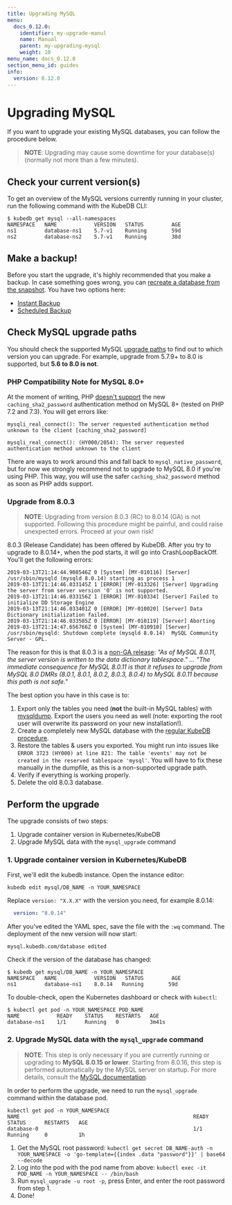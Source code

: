 ```yaml
---
title: Upgrading MySQL
menu:
  docs_0.12.0:
    identifier: my-upgrade-manul
    name: Manual
    parent: my-upgrading-mysql
    weight: 10
menu_name: docs_0.12.0
section_menu_id: guides
info:
  version: 0.12.0
---
```


# Upgrading MySQL

If you want to upgrade your existing MySQL databases, you can follow the procedure below.
>**NOTE**: Upgrading may cause some downtime for your database(s) (normally not more than a few minutes).

## Check your current version(s)

To get an overview of the MySQL versions currently running in your cluster, run the following command with the KubeDB CLI:

```console
$ kubedb get mysql --all-namespaces
NAMESPACE   NAME            VERSION   STATUS         AGE
ns1         database-ns1    5.7-v1    Running        59d
ns2         database-ns2    5.7-v1    Running        38d
```

## Make a backup!

Before you start the upgrade, it's highly recommended that you make a backup. In case something goes wrong, you can [recreate a database from the snapshot](https://kubedb.com/docs/0.11.0/guides/mysql/initialization/using-snapshot/). You have two options here:

- [Instant Backup](https://kubedb.com/docs/0.11.0/guides/mysql/snapshot/backup-and-restore/)
- [Scheduled Backup](https://kubedb.com/docs/0.11.0/guides/mysql/snapshot/scheduled-backup/)

## Check MySQL upgrade paths

You should check the supported MySQL [upgrade paths](https://dev.mysql.com/doc/refman/8.0/en/upgrade-paths.html) to find out to which version you can upgrade. For example, upgrade from 5.7.9+ to 8.0 is supported, but **5.6 to 8.0 is not**.

### PHP Compatibility Note for MySQL 8.0+

At the moment of writing, PHP [doesn't support](https://secure.php.net/manual/en/mysqli.requirements.php) the new `caching_sha2_password` authentication method on MySQL 8+ (tested on PHP 7.2 and 7.3). You will get errors like:

```
mysqli_real_connect(): The server requested authentication method unknown to the client [caching_sha2_password]

mysqli_real_connect(): (HY000/2054): The server requested authentication method unknown to the client
```

There are ways to work around this and fall back to `mysql_native_password`, but for now we strongly recommend not to upgrade to MySQL 8.0 if you're using PHP. This way, you will use the safer `caching_sha2_password` method as soon as PHP adds support.

### Upgrade from 8.0.3

>**NOTE**: Upgrading from version 8.0.3 (RC) to 8.0.14 (GA) is not supported. Following this procedure might be painful, and could raise unexpected errors. Proceed at your own risk!

8.0.3 (Release Candidate) has been offered by KubeDB. After you try to upgrade to 8.0.14+, when the pod starts, it will go into CrashLoopBackOff. You'll get the following errors:

```console
2019-03-13T21:14:44.908546Z 0 [System] [MY-010116] [Server] /usr/sbin/mysqld (mysqld 8.0.14) starting as process 1
2019-03-13T21:14:46.033145Z 1 [ERROR] [MY-013326] [Server] Upgrading the server from server version '0' is not supported.
2019-03-13T21:14:46.033156Z 1 [ERROR] [MY-010334] [Server] Failed to initialize DD Storage Engine
2019-03-13T21:14:46.033401Z 0 [ERROR] [MY-010020] [Server] Data Dictionary initialization failed.
2019-03-13T21:14:46.033585Z 0 [ERROR] [MY-010119] [Server] Aborting
2019-03-13T21:14:47.656766Z 0 [System] [MY-010910] [Server] /usr/sbin/mysqld: Shutdown complete (mysqld 8.0.14)  MySQL Community Server - GPL.
```

The reason for this is that 8.0.3 is a [non-GA release](https://mysqlserverteam.com/upgrading-to-mysql-8-0-here-is-what-you-need-to-know/): *"As of MySQL 8.0.11, the server version is written to the data dictionary tablespace." ... "The immediate consequence for MySQL 8.0.11 is that it refuses to upgrade from MySQL 8.0 DMRs (8.0.1, 8.0.1, 8.0.2, 8.0.3, 8.0.4) to MySQL 8.0.11 because this path is not safe."*

The best option you have in this case is to:

1. Export only the tables you need (**not** the built-in MySQL tables) with [mysqldump](https://dev.mysql.com/doc/refman/8.0/en/mysqldump-sql-format.html). Export the users you need as well (note: exporting the root user will overwrite its password on your new installation!).
2. Create a completely new MySQL database with the [regular KubeDB procedure](https://kubedb.com/docs/0.11.0/guides/mysql/initialization/using-script/).
3. Restore the tables & users you exported. You might run into issues like `ERROR 3723 (HY000) at line 821: The table 'events' may not be created in the reserved tablespace 'mysql'`. You will have to fix these manually in the dumpfile, as this is a non-supported upgrade path.
4. Verify if everything is working properly.
5. Delete the old 8.0.3 database.

## Perform the upgrade

The upgrade consists of two steps:

1. Upgrade container version in Kubernetes/KubeDB
2. Upgrade MySQL data with the `mysql_upgrade` command

### 1. Upgrade container version in Kubernetes/KubeDB
First, we'll edit the kubedb instance. Open the instance editor:

```console
kubedb edit mysql/DB_NAME -n YOUR_NAMESPACE
```

Replace `version: "X.X.X"` with the version you need, for example 8.0.14:

```yaml
  version: "8.0.14"
```

After you've edited the YAML spec, save the file with the `:wq` command. The deployment of the new version will now start:

```console
mysql.kubedb.com/database edited
```

Check if the version of the database has changed:

```console
$ kubedb get mysql/DB_NAME -n YOUR_NAMESPACE
NAMESPACE   NAME            VERSION   STATUS         AGE
ns1         database-ns1    8.0.14   Running        59d
```

To double-check, open the Kubernetes dashboard or check with `kubectl`:

```console
$ kubectl get pod -n YOUR_NAMESPACE POD_NAME
NAME            READY    STATUS    RESTARTS   AGE
database-ns1    1/1      Running   0          3m41s
```

### 2. Upgrade MySQL data with the `mysql_upgrade` command

>**NOTE**: This step is only necessary if you are currently running or upgrading to **MySQL 8.0.15 or lower**. Starting from 8.0.16, this step is performed automatically by the MySQL server on startup. For more details, consult the [MySQL documentation](https://dev.mysql.com/doc/refman/8.0/en/mysql-upgrade.html).

In order to perform the upgrade, we need to run the `mysql_upgrade` command within the database pod.

```console
kubectl get pod -n YOUR_NAMESPACE
NAME                                                        READY     STATUS      RESTARTS   AGE
database-0                                                  1/1       Running     0          1h
```

1. Get the MySQL root password: `kubectl get secret DB_NAME-auth -n YOUR_NAMESPACE -o 'go-template={{index .data "password"}}' | base64 --decode`
2. Log into the pod with the pod name from above: `kubectl exec -it POD_NAME -n YOUR_NAMESPACE -- /bin/bash`
3. Run `mysql_upgrade -u root -p`, press Enter, and enter the root password from step 1.
4. Done!
